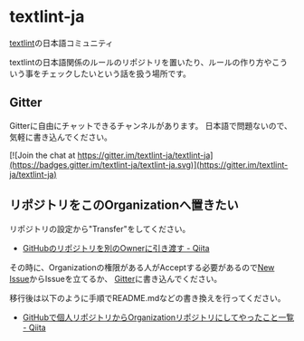 # textlint-ja

[textlint](http://textlint.github.io/ "textlint")の日本語コミュニティ

textlintの日本語関係のルールのリポジトリを置いたり、ルールの作り方やこういう事をチェックしたいという話を扱う場所です。

## Gitter

Gitterに自由にチャットできるチャンネルがあります。
日本語で問題ないので、気軽に書き込んでください。

[![Join the chat at https://gitter.im/textlint-ja/textlint-ja](https://badges.gitter.im/textlint-ja/textlint-ja.svg)](https://gitter.im/textlint-ja/textlint-ja)

## リポジトリをこのOrganizationへ置きたい

リポジトリの設定から"Transfer"をしてください。

- [GitHubのリポジトリを別のOwnerに引き渡す - Qiita](http://qiita.com/do7be/items/fa845240bc58b2153a44 "GitHubのリポジトリを別のOwnerに引き渡す - Qiita")

その時に、Organizationの権限がある人がAcceptする必要があるので[New Issue](https://github.com/textlint-ja/textlint-ja/issues/new)からIssueを立てるか、
[Gitter](https://gitter.im/textlint-ja/textlint-ja)に書き込んでください。

移行後は以下のように手順でREADME.mdなどの書き換えを行ってください。

- [GitHubで個人リポジトリからOrganizationリポジトリにしてやったこと一覧 - Qiita](http://qiita.com/yu1ro/items/5da82882647b4c400559 "GitHubで個人リポジトリからOrganizationリポジトリにしてやったこと一覧 - Qiita")
